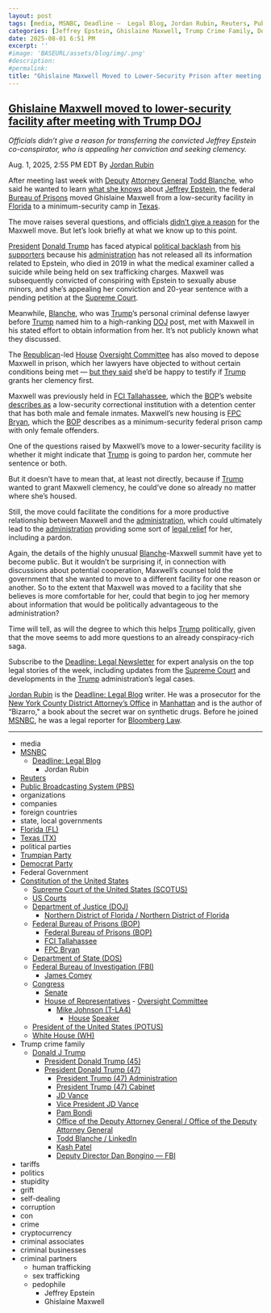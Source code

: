 ```yaml
---
layout: post
tags: [media, MSNBC, Deadline –  Legal Blog, Jordan Rubin, Reuters, Public Broadcasting System (PBS), organizations, companies, foreign countries, state local governments, Florida (FL), Texas (TX), political parties, Trumpian Party, Democrat Party, Federal Government, Constitution of the United States, Supreme Court of the United States (SCOTUS), US Courts, Department of Justice (DOJ), Northern District of Florida / Northern District of Florida, Federal Bureau of Prisons (BOP), Federal Bureau of Prisons (BOP), FCI Tallahassee, FPC Bryan, Department of State (DOS), Federal Bureau of Investigation (FBI), James Comey, Congress, Senate, House of Representatives,  Oversight Committee, Mike Johnson (T-LA4), House Speaker, President of the United States (POTUS), White House (WH), Donald J Trump, President Donald Trump (45), President Donald Trump (47), President Trump (47) Administration, President Trump (47) Cabinet, JD Vance, Vice President JD Vance, Pam Bondi, Office of the Deputy Attorney General / Office of the Deputy Attorney General, Todd Blanche / LinkedIn, Kash Patel, Deputy Director Dan Bongino — FBI, tariffs, politics, stupidity, grift, self-dealing, corruption, con, crime, cryptocurrency, criminal associates, criminal businesses, criminal partners, human trafficking, sex trafficking, pedophile, Jeffrey Epstein, Ghislaine Maxwell]
categories: [Jeffrey Epstein, Ghislaine Maxwell, Trump Crime Family, Donald Trump]
date: 2025-08-01 6:51 PM
excerpt: ''
#image: 'BASEURL/assets/blog/img/.png'
#description:
#permalink:
title: "Ghislaine Maxwell Moved to Lower-Security Prison after meeting with Trump DOJ"
---
```



## [Ghislaine Maxwell moved to lower-security facility after meeting with Trump DOJ](https://www.msnbc.com/deadline-white-house/deadline-legal-blog/ghislaine-maxwell-moved-lower-security-facility-texas-rcna222516)

*Officials didn’t give a reason for transferring the convicted Jeffrey Epstein co-conspirator, who is appealing her conviction and seeking clemency.*

Aug. 1, 2025, 2:55 PM EDT
By [Jordan Rubin](https://www.msnbc.com/author/jordan-rubin-ncpn1301611)

After meeting last week with [Deputy](https://www.justice.gov/dag/) [Attorney General](https://www.justice.gov/) [Todd Blanche](https://www.justice.gov/dag/), who said he wanted to learn [what she knows](https://www.msnbc.com/deadline-white-house/deadline-legal-blog/ghislaine-maxwell-blanche-meeting-doj-epstein-trump-rcna220219) about [Jeffrey Epstein](https://www.msnbc.com/deadline-white-house/deadline-legal-blog/supreme-court-ghislaine-maxwell-appeal-epstein-trump-rcna220042), the federal [Bureau of Prisons](https://www.bop.gov/) moved Ghislaine Maxwell from a low-security facility in [Florida](https://www.myflorida.gov/) to a minimum-security camp in [Texas](https://www.texas.gov/).

The move raises several questions, and officials [didn’t give a reason](https://www.nbcnews.com/politics/justice-department/ghislaine-maxwell-moved-federal-prison-texas-rcna222497) for the Maxwell move. But let’s look briefly at what we know up to this point.

[President](https://www.whitehouse.gov/) [Donald Trump](https://www.donaldjtrump.com/) has faced atypical [political backlash](https://www.reuters.com/world/us/trump-faces-backlash-69-believe-epstein-details-concealed-reutersipsos-poll-2025-07-17/) from [his supporters](https://www.pbs.org/weta/washingtonweek/video/2025/07/trump-enraged-by-magas-epstein-backlash) because his [administration](https://www.whitehouse.gov/administration/) has not released all its information related to Epstein, who died in 2019 in what the medical examiner called a suicide while being held on sex trafficking charges. Maxwell was subsequently convicted of conspiring with Epstein to sexually abuse minors, and she’s appealing her conviction and 20-year sentence with a pending petition at the [Supreme Court](https://www.msnbc.com/deadline-white-house/deadline-legal-blog/supreme-court-ghislaine-maxwell-review-private-conference-rcna221981).

Meanwhile, [Blanche](https://www.justice.gov/dag/), who was [Trump](https://www.donaldjtrump.com/)’s personal criminal defense lawyer before [Trump](https://www.donaldjtrump.com/) named him to a high-ranking [DOJ](https://www.justice.gov/) post, met with Maxwell in his stated effort to obtain information from her. It’s not publicly known what they discussed.

The [Republican](https://www.gop.com/)-led [House](https://www.house.gov/) [Oversight Committee](https://oversight.house.gov/) has also moved to depose Maxwell in prison, which her lawyers have objected to without certain conditions being met — [but they said](https://www.msnbc.com/deadline-white-house/deadline-legal-blog/ghislaine-maxwell-pardon-congress-testimony-rcna221803) she’d be happy to testify if [Trump](https://www.donaldjtrump.com/) grants her clemency first.

Maxwell was previously held in [FCI Tallahassee](https://www.bop.gov/locations/institutions/tal/), which the [BOP](https://www.bop.gov/)’s website [describes as](https://www.bop.gov/locations/institutions/tal/) a low-security correctional institution with a detention center that has both male and female inmates. Maxwell’s new housing is [FPC Bryan](https://www.bop.gov/locations/institutions/bry/), which the [BOP](https://www.bop.gov/) describes as a minimum-security federal prison camp with only female offenders.

One of the questions raised by Maxwell’s move to a lower-security facility is whether it might indicate that [Trump](https://www.donaldjtrump.com/) is going to pardon her, commute her sentence or both.

But it doesn’t have to mean that, at least not directly, because if [Trump](https://www.donaldjtrump.com/) wanted to grant Maxwell clemency, he could’ve done so already no matter where she’s housed.

Still, the move could facilitate the conditions for a more productive relationship between Maxwell and the [administration](https://www.whitehouse.gov/administration/), which could ultimately lead to the [administration](https://www.whitehouse.gov/administration/) providing some sort of [legal relief](https://www.msnbc.com/deadline-white-house/deadline-legal-blog/ghislaine-maxwell-trump-pardon-sentencing-doj-rcna221449) for her, including a pardon.

Again, the details of the highly unusual [Blanche](https://www.justice.gov/dag/)-Maxwell summit have yet to become public. But it wouldn’t be surprising if, in connection with discussions about potential cooperation, Maxwell’s counsel told the government that she wanted to move to a different facility for one reason or another. So to the extent that Maxwell was moved to a facility that she believes is more comfortable for her, could that begin to jog her memory about information that would be politically advantageous to the administration?

Time will tell, as will the degree to which this helps [Trump](https://www.donaldjtrump.com/) politically, given that the move seems to add more questions to an already conspiracy-rich saga.

Subscribe to the [Deadline: Legal Newsletter](https://link.msnbc.com/join/5ck/msnbc-deadlinelegal-signup-inline) for expert analysis on the top legal stories of the week, including updates from the [Supreme Court](https://www.supremecourt.gov/) and developments in the [Trump](https://www.donaldjtrump.com/) administration’s legal cases.

[Jordan Rubin](https://www.msnbc.com/author/jordan-rubin-ncpn1301611) is the [Deadline: Legal Blog](https://www.msnbc.com/deadline-white-house) writer. He was a prosecutor for the [New York County District Attorney’s Office](https://manhattanda.org/) in [Manhattan](https://manhattanda.org/) and is the author of “Bizarro," a book about the secret war on synthetic drugs. Before he joined [MSNBC](https://www.msnbc.com/), he was a legal reporter for [Bloomberg Law](https://pro.bloomberglaw.com/).

----
- media
- [MSNBC](https://www.msnbc.com/)
    - [Deadline: Legal Blog](https://www.msnbc.com/deadline-white-house)
        - Jordan Rubin
- [Reuters](https://www.reuters.com/)
- [Public Broadcasting System (PBS)](https://www.pbs.org/)
- organizations 
- companies
- foreign countries 
- state, local governments
- [Florida (FL)](https://www.myflorida.gov/)
- [Texas (TX)](https://www.texas.gov/)
- political parties 
- [Trumpian Party](https://www.gop.com/)
- [Democrat Party](https://www.democrats.org/)
- Federal Government 
- [Constitution of the United States](https://constitution.congress.gov/)
    - [Supreme Court of the United States (SCOTUS)](https://www.supremecourt.gov/)
    - [US Courts](https://www.uscourts.gov/)
    - [Department of Justice (DOJ)](https://www.justice.gov/)
        - [Northern District of Florida / Northern District of Florida](https://www.justice.gov/usao-ndfl)
    - [Federal Bureau of Prisons (BOP)](https://www.bop.gov/)
        - [Federal Bureau of Prisons (BOP)](https://www.bop.gov/)
        - [FCI Tallahassee](https://www.bop.gov/locations/institutions/tal/)
        - [FPC Bryan](https://www.bop.gov/locations/institutions/bry/)
    - [Department of State (DOS)](https://www.state.gov/)
    - [Federal Bureau of Investigation (FBI)](https://www.fbi.gov/)
        - [James Comey](https://www.fbi.gov/history/directors/james-b-comey)
    - [Congress](https://www.congress.gov/)
        - [Senate](https://www.senate.gov/)
        - [House of Representatives](https://www.house.gov/)
                - [Oversight Committee](https://oversight.house.gov/)
            - [Mike Johnson (T-LA4)](https://mikejohnson.house.gov/)
                - [House](https://www.house.gov/) [Speaker](https://www.speaker.gov/) 
    - [President of the United States (POTUS)](https://www.whitehouse.gov/)
    - [White House (WH)](https://www.whitehouse.gov/)
- Trump crime family 
    - [Donald J Trump](https://www.donaldjtrump.com/)
        - [President Donald Trump (45)](https://trumpwhitehouse.archives.gov/)
        - [President Donald Trump (47)](https://www.whitehouse.gov/administration/donald-j-trump/)
            - [President Trump (47) Administration](https://www.whitehouse.gov/administration/)
            - [President Trump (47) Cabinet](https://www.whitehouse.gov/administration/the-cabinet/)
            - [JD Vance](https://www.linkedin.com/in/jd-vance-770a9047/)
            - [Vice President JD Vance](https://www.whitehouse.gov/administration/jd-vance/)
            - [Pam Bondi](https://www.justice.gov/ag/staff-profile/meet-attorney-general)
            - [Office of the Deputy Attorney General / Office of the Deputy Attorney General](https://www.justice.gov/dag)
            - [Todd Blanche / LinkedIn](https://www.linkedin.com/in/toddblanche/)
            - [Kash Patel](https://www.fbi.gov/about/leadership-and-structure/director-patel)
            - [Deputy Director Dan Bongino — FBI](https://www.fbi.gov/about/leadership-and-structure/deputy-director-dan-bongino)
- tariffs
- politics
- stupidity
- grift
- self-dealing
- corruption
- con
- crime
- cryptocurrency 
- criminal associates
- criminal businesses
- criminal partners
    - human trafficking 
    - sex trafficking 
    - pedophile 
        - Jeffrey Epstein 
        - Ghislaine Maxwell
